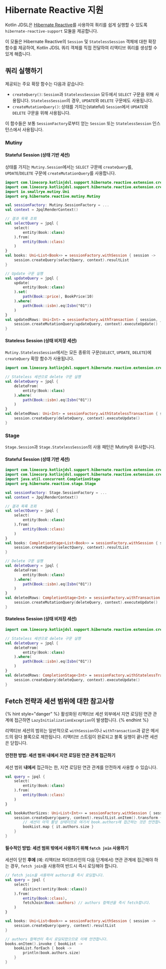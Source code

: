# Hibernate Reactive 지원

Kotlin JDSL은 [Hibernate Reactive](https://hibernate.org/reactive/)를 사용하여 쿼리를 쉽게 실행할 수 있도록 `hibernate-reactive-support` 모듈을 제공합니다.

이 모듈은 Hibernate Reactive의 `Session` 및 `StatelessSession` 객체에 대한 확장 함수를 제공하여, Kotlin JDSL 쿼리 객체를 직접 전달하여 리액티브 쿼리를 생성할 수 있게 해줍니다.

## 쿼리 실행하기

제공되는 주요 확장 함수는 다음과 같습니다:
- `createQuery()`: `Session`과 `StatelessSession` 모두에서 `SELECT` 구문을 위해 사용됩니다. `StatelessSession`의 경우, `UPDATE`와 `DELETE` 구문에도 사용됩니다.
- `createMutationQuery()`: 상태를 가지는(stateful) `Session`에서 `UPDATE`와 `DELETE` 구문을 위해 사용됩니다.

이 함수들은 보통 `SessionFactory`로부터 얻는 `Session` 또는 `StatelessSession` 인스턴스에서 사용됩니다.

### Mutiny

#### Stateful Session (상태 기반 세션)
상태를 가지는 `Mutiny.Session`에서는 `SELECT` 구문에 `createQuery`를, `UPDATE`/`DELETE` 구문에 `createMutationQuery`를 사용합니다.

```kotlin
import com.linecorp.kotlinjdsl.support.hibernate.reactive.extension.createQuery
import com.linecorp.kotlinjdsl.support.hibernate.reactive.extension.createMutationQuery
import io.smallrye.mutiny.Uni
import org.hibernate.reactive.mutiny.Mutiny

val sessionFactory: Mutiny.SessionFactory = ...
val context = JpqlRenderContext()

// 결과 목록 조회
val selectQuery = jpql {
    select(
        entity(Book::class)
    ).from(
        entity(Book::class)
    )
}
val books: Uni<List<Book>> = sessionFactory.withSession { session ->
    session.createQuery(selectQuery, context).resultList
}

// Update 구문 실행
val updateQuery = jpql {
    update(
        entity(Book::class)
    ).set(
        path(Book::price), BookPrice(10)
    ).where(
        path(Book::isbn).eq(Isbn("01"))
    )
}
val updatedRows: Uni<Int> = sessionFactory.withTransaction { session, _ ->
    session.createMutationQuery(updateQuery, context).executeUpdate()
}
```

#### Stateless Session (상태 비저장 세션)
`Mutiny.StatelessSession`에서는 모든 종류의 구문(`SELECT`, `UPDATE`, `DELETE`)에 `createQuery` 확장 함수가 사용됩니다.

```kotlin
import com.linecorp.kotlinjdsl.support.hibernate.reactive.extension.createQuery

// Stateless 세션으로 delete 구문 실행
val deleteQuery = jpql {
    deleteFrom(
        entity(Book::class)
    ).where(
        path(Book::isbn).eq(Isbn("01"))
    )
}
val deletedRows: Uni<Int> = sessionFactory.withStatelessTransaction { session, _ ->
    session.createQuery(deleteQuery, context).executeUpdate()
}
```

### Stage

`Stage.Session`과 `Stage.StatelessSession`의 사용 패턴은 Mutiny와 유사합니다.

#### Stateful Session (상태 기반 세션)
```kotlin
import com.linecorp.kotlinjdsl.support.hibernate.reactive.extension.createQuery
import com.linecorp.kotlinjdsl.support.hibernate.reactive.extension.createMutationQuery
import java.util.concurrent.CompletionStage
import org.hibernate.reactive.stage.Stage

val sessionFactory: Stage.SessionFactory = ...
val context = JpqlRenderContext()

// 결과 목록 조회
val selectQuery = jpql {
    select(
        entity(Book::class)
    ).from(
        entity(Book::class)
    )
}
val books: CompletionStage<List<Book>> = sessionFactory.withSession { session ->
    session.createQuery(selectQuery, context).resultList
}

// Delete 구문 실행
val deleteQuery = jpql {
    deleteFrom(
        entity(Book::class)
    ).where(
        path(Book::isbn).eq(Isbn("01"))
    )
}
val deletedRows: CompletionStage<Int> = sessionFactory.withTransaction { session, _ ->
    session.createMutationQuery(deleteQuery, context).executeUpdate()
}
```

#### Stateless Session (상태 비저장 세션)
```kotlin
import com.linecorp.kotlinjdsl.support.hibernate.reactive.extension.createQuery

// Stateless 세션으로 delete 구문 실행
val deleteQuery = jpql {
    deleteFrom(
        entity(Book::class)
    ).where(
        path(Book::isbn).eq(Isbn("01"))
    )
}
val deletedRows: CompletionStage<Int> = sessionFactory.withStatelessTransaction { session, _ ->
    session.createQuery(deleteQuery, context).executeUpdate()
}
```

## Fetch 전략과 세션 범위에 대한 참고사항

{% hint style="danger" %}
활성화된 리액티브 세션 외부에서 지연 로딩된 연관 관계에 접근하면 `LazyInitializationException`이 발생합니다.
{% endhint %}

리액티브 세션의 범위는 일반적으로 `withSession`이나 `withTransaction`과 같은 메서드의 람다 블록으로 제한됩니다. 리액티브 스트림이 완료되고 블록 실행이 끝나면 세션은 닫힙니다.

#### 안전한 방법: 세션 범위 내에서 지연 로딩된 연관 관계 접근하기
세션 범위 **내에서** 접근하는 한, 지연 로딩된 연관 관계를 안전하게 사용할 수 있습니다.

```kotlin
val query = jpql {
    select(
        entity(Book::class)
    ).from(
        entity(Book::class)
    )
}

val bookAuthorSizes: Uni<List<Int>> = sessionFactory.withSession { session ->
    session.createQuery(query, context).resultList.onItem().transform { bookList ->
        // 세션이 아직 활성 상태이므로 여기서 book.authors에 접근하는 것은 안전합니다.
        bookList.map { it.authors.size }
    }
}
```

#### 필수적인 방법: 세션 범위 밖에서 사용하기 위해 `fetch join` 사용하기
세션이 닫힌 **후에** (예: 리액티브 파이프라인의 다음 단계에서) 연관 관계에 접근해야 하는 경우, `fetch join`을 사용하여 반드시 즉시 로딩해야 합니다.

```kotlin
// fetch join을 사용하여 authors를 즉시 로딩합니다.
val query = jpql {
    select(
        distinct(entity(Book::class))
    ).from(
        entity(Book::class),
        fetchJoin(Book::authors) // authors 컬렉션을 즉시 fetch합니다.
    )
}

val books: Uni<List<Book>> = sessionFactory.withSession { session ->
    session.createQuery(query, context).resultList
}

// authors 컬렉션이 즉시 로딩되었으므로 이제 안전합니다.
books.onItem().invoke { bookList ->
    bookList.forEach { book ->
        println(book.authors.size)
    }
}
```
